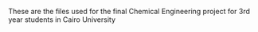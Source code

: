 These are the files used for the final Chemical Engineering project for 3rd year students in Cairo University
